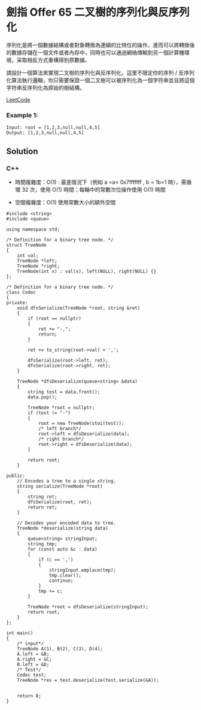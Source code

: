 # 劍指 Offer 65 二叉樹的序列化與反序列化

序列化是將一個數據結構或者對象轉換為連續的比特位的操作，進而可以將轉換後的數據存儲在一個文件或者內存中，同時也可以通過網絡傳輸到另一個計算機環境，采取相反方式重構得到原數據。

請設計一個算法來實現二叉樹的序列化與反序列化。這里不限定你的序列 / 反序列化算法執行邏輯，你只需要保證一個二叉樹可以被序列化為一個字符串並且將這個字符串反序列化為原始的樹結構。

[LeetCode](https://leetcode-cn.com/problems/xu-lie-hua-er-cha-shu-lcof/)

### Example 1:

```
Input: root = [1,2,3,null,null,4,5]
Output: [1,2,3,null,null,4,5]
```


## Solution  



### C++

* 時間複雜度：O(1) : 最差情況下（例如 a =a= 0x7fffffff , b = 1b=1 時），需循環 32 次，使用 O(1) 時間；每輪中的常數次位操作使用 O(1) 時間

* 空間複雜度：O(1) 使用常數大小的額外空間



```
#include <string>
#include <queue>

using namespace std;

/* Definition for a binary tree node. */
struct TreeNode
{
    int val;
    TreeNode *left;
    TreeNode *right;
    TreeNode(int x) : val(x), left(NULL), right(NULL) {}
};

/* Definition for a binary tree node. */
class Codec
{
private:
    void dfsSerialize(TreeNode *root, string &ret)
    {
        if (root == nullptr)
        {
            ret += "-,";
            return;
        }

        ret += to_string(root->val) + ',';

        dfsSerialize(root->left, ret);
        dfsSerialize(root->right, ret);
    }

    TreeNode *dfsDeserialize(queue<string> &data)
    {
        string test = data.front();
        data.pop();

        TreeNode *root = nullptr;
        if (test != "-")
        {
            root = new TreeNode(stoi(test));
            /* left branch*/
            root->left = dfsDeserialize(data);
            /* right branch*/
            root->right = dfsDeserialize(data);
        }

        return root;
    }

public:
    // Encodes a tree to a single string.
    string serialize(TreeNode *root)
    {
        string ret;
        dfsSerialize(root, ret);
        return ret;
    }

    // Decodes your encoded data to tree.
    TreeNode *deserialize(string data)
    {
        queue<string> stringInput;
        string tmp;
        for (const auto &c : data)
        {
            if (c == ',')
            {
                stringInput.emplace(tmp);
                tmp.clear();
                continue;
            }
            tmp += c;
        }

        TreeNode *root = dfsDeserialize(stringInput);
        return root;
    }
};

int main()
{
    /* input*/
    TreeNode A(1), B(2), C(3), D(4);
    A.left = &B;
    A.right = &C;
    B.left = &D;
    /* Test*/
    Codec test;
    TreeNode *res = test.deserialize(test.serialize(&A));
    

    return 0;
}
```
